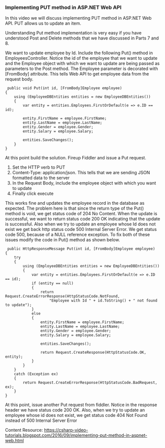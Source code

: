 ### Implementing PUT method in ASP.NET Web API 


In this video we will discuss implementing PUT method in ASP.NET Web API. PUT allows us to update an item.



Understanding Put method implementation is very easy if you have understood Post and Delete methods that we have discussed in Parts 7 and 8.

We want to update employee by Id. Include the following Put() method in EmployeesController. Notice the id of the employee that we want to update and the Employee object with which we want to update are being passed as parameters to the Post method. The Employee parameter is decorated with [FromBody] attribute. This tells Web API to get employee data from the request body.


     public void Put(int id, [FromBody]Employee employee)
    {
        using (EmployeeDBEntities entities = new EmployeeDBEntities())
        {
            var entity = entities.Employees.FirstOrDefault(e => e.ID == id);

            entity.FirstName = employee.FirstName;
            entity.LastName = employee.LastName;
            entity.Gender = employee.Gender;
            entity.Salary = employee.Salary;

            entities.SaveChanges();
        }
    }
    
    
At this point build the solution. Fireup Fiddler and issue a Put request.
1. Set the HTTP verb to PUT
2. Content-Type: application/json. This tells that we are sending JSON formatted data to the server
3. In the Request Body, include the employee object with which you want to update 
4. Finally click execute

This works fine and updates the employee record in the database as expected. The problem here is that since the return type of the Put() method is void, we get status code of 204 No Content. When the update is successful, we want to return status code 200 OK indicating that the update is successful. Also when we try to update an employee whose Id does not exist we get back http status code 500 Internal Server Error. We get status code 500, because of a NULL reference exception. To fix both of these issues modify the code in Put() method as shown below.

     public HttpResponseMessage Put(int id, [FromBody]Employee employee)
    {
        try
        {
            using (EmployeeDBEntities entities = new EmployeeDBEntities())
            {
                var entity = entities.Employees.FirstOrDefault(e => e.ID == id);
                if (entity == null)
                {
                    return Request.CreateErrorResponse(HttpStatusCode.NotFound,
                        "Employee with Id " + id.ToString() + " not found to update");
                }
                else
                {
                    entity.FirstName = employee.FirstName;
                    entity.LastName = employee.LastName;
                    entity.Gender = employee.Gender;
                    entity.Salary = employee.Salary;

                    entities.SaveChanges();

                    return Request.CreateResponse(HttpStatusCode.OK, entity);
                }
            }
        }
        catch (Exception ex)
        {
            return Request.CreateErrorResponse(HttpStatusCode.BadRequest, ex);
        }
    }
    
At this point, issue another Put request from fiddler. Notice in the response header we have status code 200 OK. Also, when we try to update an employee whose id does not exist, we get status code 404 Not Found instead of 500 Internal Server Error


Content Resource: https://csharp-video-tutorials.blogspot.com/2016/09/implementing-put-method-in-aspnet-web.html
